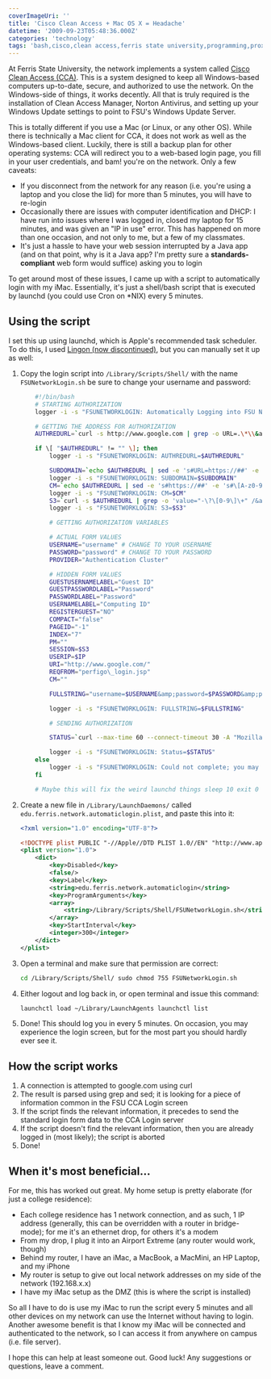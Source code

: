 ```yaml
---
coverImageUri: ''
title: 'Cisco Clean Access + Mac OS X = Headache'
datetime: '2009-09-23T05:48:36.000Z'
categories: 'technology'
tags: 'bash,cisco,clean access,ferris state university,programming,proxy'
---
```


At Ferris State University, the network implements a system called
[Cisco Clean Access (CCA)](http://en.wikipedia.org/wiki/Cisco_NAC_Appliance).
This is a system designed to keep all Windows-based computers up-to-date,
secure, and authorized to use the network. On the Windows-side of things, it
works decently. All that is truly required is the installation of Clean Access
Manager, Norton Antivirus, and setting up your Windows Update settings to point
to FSU's Windows Update Server.

This is totally different if you use a Mac (or Linux, or any other OS). While
there is technically a Mac client for CCA, it does not work as well as the
Windows-based client. Luckily, there is still a backup plan for other operating
systems: CCA will redirect you to a web-based login page, you fill in your user
credentials, and bam! you're on the network. Only a few caveats:

- If you disconnect from the network for any reason (i.e. you're using a laptop
  and you close the lid) for more than 5 minutes, you will have to re-login
- Occasionally there are issues with computer identification and DHCP: I have
  run into issues where I was logged in, closed my laptop for 15 minutes, and
  was given an "IP in use" error. This has happened on more than one occasion,
  and not only to me, but a few of my classmates.
- It's just a hassle to have your web session interrupted by a Java app (and on
  that point, why is it a Java app? I'm pretty sure a **standards-compliant**
  web form would suffice) asking you to login

To get around most of these issues, I came up with a script to automatically
login with my iMac. Essentially, it's just a shell/bash script that is executed
by launchd (you could use Cron on \*NIX) every 5 minutes.

## Using the script

I set this up using launchd, which is Apple's recommended task scheduler. To do
this, I used
[Lingon (now discontinued)](http://sourceforge.net/projects/lingon/), but you
can manually set it up as well:

1. Copy the login script into `/Library/Scripts/Shell/` with the name
   `FSUNetworkLogin.sh` be sure to change your username and password:

   ```bash
       #!/bin/bash
       # STARTING AUTHORIZATION
       logger -i -s "FSUNETWORKLOGIN: Automatically Logging into FSU Network…"

       # GETTING THE ADDRESS FOR AUTHORIZATION
       AUTHREDURL=`curl -s http://www.google.com | grep -o URL=.\*\\&amp;lt;\/head##"`

       if \[ "$AUTHREDURL" != "" \]; then
           logger -i -s "FSUNETWORKLOGIN: AUTHREDURL=$AUTHREDURL"

           SUBDOMAIN=`echo $AUTHREDURL | sed -e 's#URL=https://##' -e 's#\.ferris.\*##' -e 's#https://##'`
           logger -i -s "FSUNETWORKLOGIN: SUBDOMAIN=$SUBDOMAIN"
           CM=`echo $AUTHREDURL | sed -e 's#https://##' -e 's#\[A-z0-9./\]\*?cm=##' -e 's#&amp;uri=\[A-z0-9./%\]\*##'`
           logger -i -s "FSUNETWORKLOGIN: CM=$CM"
           S3=`curl -s $AUTHREDURL | grep -o 'value="-\?\[0-9\]\+" /&amp;gt;' | sed -e 's#value="##' -e 's#" /&amp;gt;##'`
           logger -i -s "FSUNETWORKLOGIN: S3=$S3"

           # GETTING AUTHORIZATION VARIABLES

           # ACTUAL FORM VALUES
           USERNAME="username" # CHANGE TO YOUR USERNAME
           PASSWORD="password" # CHANGE TO YOUR PASSWORD
           PROVIDER="Authentication Cluster"

           # HIDDEN FORM VALUES
           GUESTUSERNAMELABEL="Guest ID"
           GUESTPASSWORDLABEL="Password"
           PASSWORDLABEL="Password"
           USERNAMELABEL="Computing ID"
           REGISTERGUEST="NO"
           COMPACT="false"
           PAGEID="-1"
           INDEX="7"
           PM=""
           SESSION=$S3
           USERIP=$IP
           URI="http://www.google.com/"
           REQFROM="perfigo\_login.jsp"
           CM=""

           FULLSTRING="username=$USERNAME&amp;password=$PASSWORD&amp;provider=$PROVIDER&amp;guestUserNameLabel=$GUESTUSERNAMELABEL&amp;guestPasswordLabel=$GUESTPASSWORDLABEL&amp;passwordLabel=$PASSWORDLABEL&amp;userNameLabel=$USERNAMELABEL&amp;registerGuest=$REGISTERGUEST&amp;compact=$COMPACT&amp;pageid=$PAGEID&amp;index=$INDEX&amp;pm=$PM&amp;session=$SESSION&amp;userip=$USERIP&amp;cm=$CM&amp;uri=$URI&amp;reqFrom=$REQFROM"

           logger -i -s "FSUNETWORKLOGIN: FULLSTRING=$FULLSTRING"

           # SENDING AUTHORIZATION

           STATUS=`curl --max-time 60 --connect-timeout 30 -A "Mozilla/4.0" -d "$FULLSTRING" https://$SUBDOMAIN.ferris.edu/auth/perfigo\_cm\_validate.jsp`

           logger -i -s "FSUNETWORKLOGIN: Status=$STATUS"
       else
           logger -i -s "FSUNETWORKLOGIN: Could not complete; you may already be logged in or the internet connection is not available."
       fi

       # Maybe this will fix the weird launchd things sleep 10 exit 0
   ```

2. Create a new file in `/Library/LaunchDaemons/` called
   `edu.ferris.network.automaticlogin.plist`, and paste this into it:

   ```xml
   <?xml version="1.0" encoding="UTF-8"?>

   <!DOCTYPE plist PUBLIC "-//Apple//DTD PLIST 1.0//EN" "http://www.apple.com/DTDs/PropertyList-1.0.dtd">
   <plist version="1.0">
       <dict>
           <key>Disabled</key>
           <false/>
           <key>Label</key>
           <string>edu.ferris.network.automaticlogin</string>
           <key>ProgramArguments</key>
           <array>
               <string>/Library/Scripts/Shell/FSUNetworkLogin.sh</string>
           </array>
           <key>StartInterval</key>
           <integer>300</integer>
       </dict>
   </plist>
   ```

3. Open a terminal and make sure that permission are correct:

   ```bash
   cd /Library/Scripts/Shell/ sudo chmod 755 FSUNetworkLogin.sh
   ```

4. Either logout and log back in, or open terminal and issue this command:

   ```bash
   launchctl load ~/Library/LaunchAgents launchctl list
   ```

5. Done! This should log you in every 5 minutes. On occasion, you may experience
   the login screen, but for the most part you should hardly ever see it.

## How the script works

1. A connection is attempted to google.com using curl
2. The result is parsed using grep and sed; it is looking for a piece of
   information common in the FSU CCA Login screen
3. If the script finds the relevant information, it precedes to send the
   standard login form data to the CCA Login server
4. If the script doesn't find the relevant information, then you are already
   logged in (most likely); the script is aborted
5. Done!

## When it's most beneficial…

For me, this has worked out great. My home setup is pretty elaborate (for just a
college residence):

- Each college residence has 1 network connection, and as such, 1 IP address
  (generally, this can be overridden with a router in bridge-mode); for me it's
  an ethernet drop, for others it's a modem
- From my drop, I plug it into an Airport Extreme (any router would work,
  though)
- Behind my router, I have an iMac, a MacBook, a MacMini, an HP Laptop, and my
  iPhone
- My router is setup to give out local network addresses on my side of the
  network (192.168.x.x)
- I have my iMac setup as the DMZ (this is where the script is installed)

So all I have to do is use my iMac to run the script every 5 minutes and all
other devices on my network can use the Internet without having to login.
Another awesome benefit is that I know my iMac will be connected and
authenticated to the network, so I can access it from anywhere on campus (i.e.
file server).

I hope this can help at least someone out. Good luck! Any suggestions or
questions, leave a comment.
